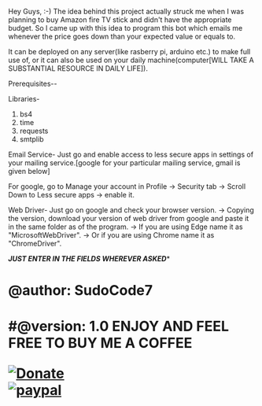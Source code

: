 Hey Guys, :-)
The idea behind this project actually struck me when I was planning to buy 
Amazon fire TV stick and didn't have the appropriate budget. So I came up
with this idea to program this bot which emails me whenever the price goes
down than your expected value or equals to.

It can be deployed on any server(like rasberry pi, arduino etc.) to make
full use of, or it can also be used on your daily machine(computer[WILL
TAKE A SUBSTANTIAL RESOURCE IN DAILY LIFE]).

Prerequisites--

Libraries-
1. bs4
2. time
3. requests
4. smtplib

Email Service-
Just go and enable access to less secure apps in settings of your mailing
service.[google for your particular mailing service, gmail is given below]

For google, go to Manage your account in Profile -> Security tab -> Scroll
Down to Less secure apps -> enable it.

Web Driver-
Just go on google and check your browser version. -> Copying the version,
download your version of web driver from google and paste it in the same 
folder as of the program.
-> If you are using Edge name it as "MicrosoftWebDriver".
-> Or if you are using Chrome name it as "ChromeDriver".


*************JUST ENTER IN THE FIELDS WHEREVER ASKED**************
                 

<h1>@author: SudoCode7 <h1/>
  
#@version: 1.0
               ENJOY AND FEEL FREE TO BUY ME A COFFEE
             
        
[![Donate](https://img.shields.io/badge/Donate-PayPal-green.svg)](https://www.paypal.me/SudoCode7)        
[![paypal](https://www.paypalobjects.com/en_US/i/btn/btn_donateCC_LG.gif)](https://www.paypal.me/SudoCode7)

